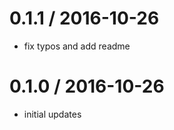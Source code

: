 
0.1.1 / 2016-10-26
==================

  * fix typos and add readme

0.1.0 / 2016-10-26
==================

* initial updates
